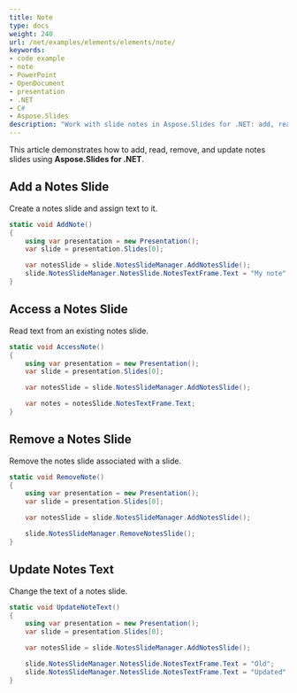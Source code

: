 ```yaml
---
title: Note
type: docs
weight: 240
url: /net/examples/elements/elements/note/
keywords:
- code example
- note
- PowerPoint
- OpenDocument
- presentation
- .NET
- C#
- Aspose.Slides
description: "Work with slide notes in Aspose.Slides for .NET: add, read, edit, and export speaker notes in PPT, PPTX, and ODP using clear C# examples."
---
```


This article demonstrates how to add, read, remove, and update notes slides using **Aspose.Slides for .NET**.

## **Add a Notes Slide**

Create a notes slide and assign text to it.

```csharp
static void AddNote()
{
    using var presentation = new Presentation();
    var slide = presentation.Slides[0];

    var notesSlide = slide.NotesSlideManager.AddNotesSlide();
    slide.NotesSlideManager.NotesSlide.NotesTextFrame.Text = "My note";
}
```

## **Access a Notes Slide**

Read text from an existing notes slide.

```csharp
static void AccessNote()
{
    using var presentation = new Presentation();
    var slide = presentation.Slides[0];

    var notesSlide = slide.NotesSlideManager.AddNotesSlide();

    var notes = notesSlide.NotesTextFrame.Text;
}
```

## **Remove a Notes Slide**

Remove the notes slide associated with a slide.

```csharp
static void RemoveNote()
{
    using var presentation = new Presentation();
    var slide = presentation.Slides[0];

    var notesSlide = slide.NotesSlideManager.AddNotesSlide();

    slide.NotesSlideManager.RemoveNotesSlide();
}
```

## **Update Notes Text**

Change the text of a notes slide.

```csharp
static void UpdateNoteText()
{
    using var presentation = new Presentation();
    var slide = presentation.Slides[0];

    var notesSlide = slide.NotesSlideManager.AddNotesSlide();

    slide.NotesSlideManager.NotesSlide.NotesTextFrame.Text = "Old";
    slide.NotesSlideManager.NotesSlide.NotesTextFrame.Text = "Updated";
}
```
